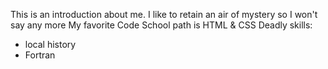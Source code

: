 This is an introduction about me. I like to retain an air of mystery so I won't say any more
My favorite Code School path is HTML & CSS
Deadly skills:
 * local history
 * Fortran
